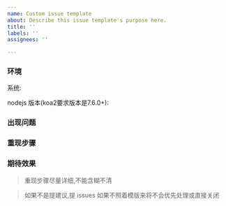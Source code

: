 ```yaml
---
name: Custom issue template
about: Describe this issue template's purpose here.
title: ''
labels: ''
assignees: ''

---
```


### 环境

系统:

nodejs 版本(koa2要求版本是7.6.0+):

### 出现问题

### 重现步骤

### 期待效果

> 重现步骤尽量详细,不能含糊不清

> 如果不是提建议,提 issues 如果不照着模版来将不会优先处理或直接关闭
